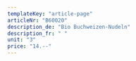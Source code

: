 ```yaml
---
templateKey: "article-page"
articleNr: "B60020"
description_de: "Bio Buchweizen-Nudeln"
description_fr: " "
unit: "3"
price: "14.--"
---
```

